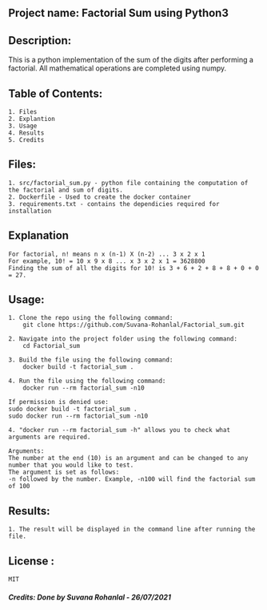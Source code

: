 ## Project name: Factorial Sum using Python3

## Description:
This is a python implementation of the sum of the digits after performing a factorial. All mathematical operations are completed using numpy. 
 
## Table of Contents:
	1. Files
	2. Explantion
	3. Usage
	4. Results
	5. Credits

## Files:
	1. src/factorial_sum.py - python file containing the computation of the factorial and sum of digits.
	2. Dockerfile - Used to create the docker container
	3. requirements.txt - contains the dependicies required for installation 

## Explanation
	For factorial, n! means n x (n-1) X (n-2) ... 3 x 2 x 1
	For example, 10! = 10 x 9 x 8 ... x 3 x 2 x 1 = 3628800
	Finding the sum of all the digits for 10! is 3 + 6 + 2 + 8 + 8 + 0 + 0 = 27.
	
## Usage:
	1. Clone the repo using the following command:
		git clone https://github.com/Suvana-Rohanlal/Factorial_sum.git
		
	2. Navigate into the project folder using the following command:
		cd Factorial_sum
		
	3. Build the file using the following command:
		docker build -t factorial_sum .
	
	4. Run the file using the following command:
		docker run --rm factorial_sum -n10

	If permission is denied use:
	sudo docker build -t factorial_sum .
	sudo docker run --rm factorial_sum -n10
	
	4. "docker run --rm factorial_sum -h" allows you to check what arguments are required. 
	
	Arguments:
	The number at the end (10) is an argument and can be changed to any number that you would like to test.
	The argument is set as follows: 
	-n followed by the number. Example, -n100 will find the factorial sum of 100 

## Results:
	1. The result will be displayed in the command line after running the file. 

## License :
	MIT

##### Credits: Done by Suvana Rohanlal - 26/07/2021
